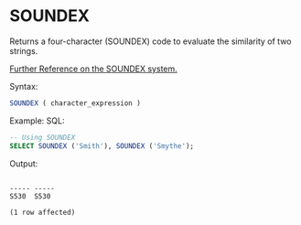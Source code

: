 # SOUNDEX

Returns a four-character (SOUNDEX) code to evaluate the similarity of two strings.

[Further Reference on the SOUNDEX system.](https://www.archives.gov/research/census/soundex.html)

Syntax:
```SQL
SOUNDEX ( character_expression )
```

Example:
SQL:
```SQL
-- Using SOUNDEX  
SELECT SOUNDEX ('Smith'), SOUNDEX ('Smythe');
```

Output:
```

----- -----
S530  S530

(1 row affected)
```
